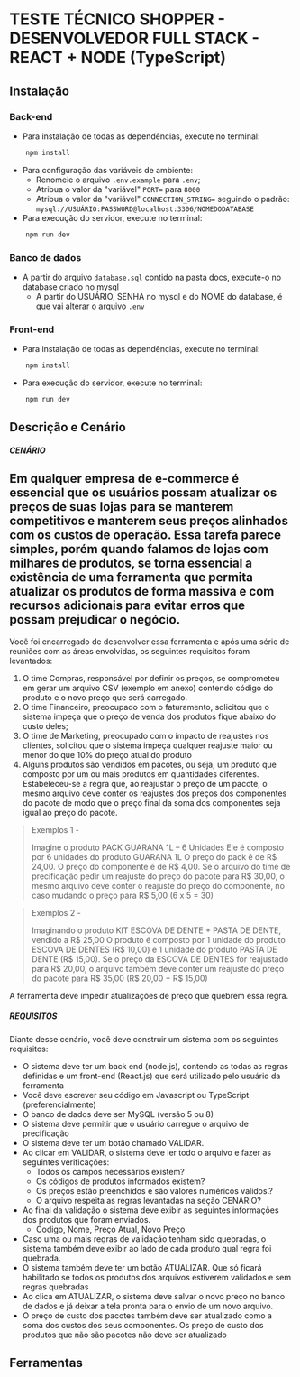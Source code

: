 # TESTE TÉCNICO SHOPPER - DESENVOLVEDOR FULL STACK - REACT + NODE (TypeScript)

## Instalação

### Back-end
- Para instalação de todas as dependências, execute no terminal:
```bash
    npm install
```
- Para configuração das variáveis de ambiente:
    - Renomeie o arquivo `.env.example` para `.env`;
    - Atribua o valor da "variável" `PORT=` para `8000`
    - Atribua o valor da "variável" `CONNECTION_STRING=` seguindo o padrão: `mysql://USUÁRIO:PASSWORD@localhost:3306/NOMEDODATABASE`
- Para execução do servidor, execute no terminal:
```bash
    npm run dev
```

### Banco de dados
- A partir do arquivo `database.sql` contido na pasta docs, execute-o no database criado no mysql
    - A partir do USUÁRIO, SENHA no mysql e do NOME do database, é que vai alterar o arquivo `.env` 

### Front-end
- Para instalação de todas as dependências, execute no terminal:
```bash
    npm install
```
- Para execução do servidor, execute no terminal:
```bash
    npm run dev
```

## Descrição e Cenário

##### CENÁRIO
Em qualquer empresa de e-commerce é essencial que os usuários possam atualizar os preços de suas lojas para se manterem competitivos e manterem seus preços alinhados com os custos de operação. Essa tarefa parece simples, porém quando falamos de lojas com milhares de produtos, se torna essencial a existência de uma ferramenta que permita atualizar os produtos de forma massiva e com recursos adicionais para evitar erros que possam prejudicar o negócio.
---
Você foi encarregado de desenvolver essa ferramenta e após uma série de reuniões com as áreas envolvidas, os seguintes requisitos foram levantados:
1. O time Compras, responsável por definir os preços, se comprometeu em gerar um arquivo CSV (exemplo em anexo) contendo código do produto e o novo preço que será carregado.
2. O time Financeiro, preocupado com o faturamento, solicitou que o sistema impeça que o preço de venda dos produtos fique abaixo do custo deles;
3. O time de Marketing, preocupado com o impacto de reajustes nos clientes, solicitou que o sistema impeça qualquer reajuste maior ou menor do que 10% do preço atual do produto
4. Alguns produtos são vendidos em pacotes, ou seja, um produto que composto por um ou mais produtos em quantidades diferentes.
Estabeleceu-se a regra que, ao reajustar o preço de um pacote, o mesmo arquivo deve conter os reajustes dos preços dos componentes do pacote de modo que o preço final da soma dos componentes seja igual ao preço do pacote.
> Exemplos 1 -
>
> Imagine o produto PACK GUARANA 1L – 6 Unidades Ele é composto por 6 unidades do produto GUARANA 1L
> O preço do pack é de R$ 24,00. O preço do componente é de R$ 4,00.
> Se o arquivo do time de precificação pedir um reajuste do preço do pacote para R$ 30,00, o mesmo arquivo deve conter o reajuste do preço do componente, no caso mudando o preço para R$ 5,00 (6 x 5 = 30)

> Exemplos 2 -
>
> Imaginando o produto KIT ESCOVA DE DENTE + PASTA DE DENTE, vendido a R$ 25,00
> O produto é composto por 1 unidade do produto ESCOVA DE DENTES (R$ 10,00) e 1 unidade do produto PASTA DE DENTE (R$ 15,00). Se o preço da ESCOVA DE DENTES for reajustado para R$ 20,00, o arquivo também deve conter um reajuste do preço do pacote para R$ 35,00 (R$ 20,00 + R$ 15,00)

A ferramenta deve impedir atualizações de preço que quebrem essa regra.

##### REQUISITOS
Diante desse cenário, você deve construir um sistema com os seguintes requisitos:
- O sistema deve ter um back end (node.js), contendo as todas as regras definidas e um front-end (React.js) que será utilizado pelo usuário da ferramenta
- Você deve escrever seu código em Javascript ou TypeScript (preferencialmente)
- O banco de dados deve ser MySQL (versão 5 ou 8)
- O sistema deve permitir que o usuário carregue o arquivo de precificação
- O sistema deve ter um botão chamado VALIDAR.
- Ao clicar em VALIDAR, o sistema deve ler todo o arquivo e fazer as seguintes verificações:
    - Todos os campos necessários existem?
    - Os códigos de produtos informados existem?
    - Os preços estão preenchidos e são valores numéricos validos.?
    - O arquivo respeita as regras levantadas na seção CENARIO?
- Ao final da validação o sistema deve exibir as seguintes informações dos produtos que foram enviados. 
    - Codigo, Nome, Preço Atual, Novo Preço
- Caso uma ou mais regras de validação tenham sido quebradas, o sistema também deve exibir ao lado de cada produto qual regra foi quebrada.
- O sistema também deve ter um botão ATUALIZAR. Que só ficará habilitado se todos os produtos dos arquivos estiverem validados e sem regras quebradas
- Ao clica em ATUALIZAR, o sistema deve salvar o novo preço no banco de dados e já deixar a tela pronta para o envio de um novo arquivo.
- O preço de custo dos pacotes também deve ser atualizado como a soma dos custos dos seus componentes. Os preço de custo dos produtos que não são pacotes não deve ser atualizado
## Ferramentas